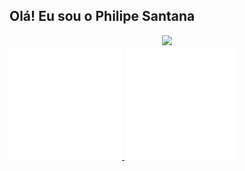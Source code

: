 ## Olá! Eu sou o Philipe Santana

<div align="center">
  <a href="https://github.com/philsantana">
  <img height="180em" src="https://github-readme-stats.vercel.app/api?username=philsantana&count_private=true&show_icons=true&theme=dracula&locale=pt-br">
 </div>
 <div>
  <img height="180em" src="linguagens.svg">
  <img height="180em" src="exemplo.svg">
 </div>

